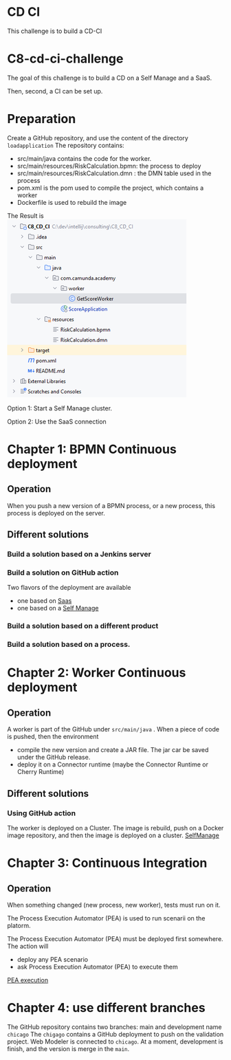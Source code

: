 # CD CI
This challenge is to build a CD-CI

# C8-cd-ci-challenge

The goal of this challenge is to build a CD on a Self Manage and a SaaS.

Then, second, a CI can be set up.

# Preparation

Create a GitHub repository, and use the content of the directory `loadapplication`
The repository contains:
* src/main/java contains the code for the worker.
* src/main/resources/RiskCalculation.bpmn: the process to deploy
* src/main/resources/RiskCalculation.dmn : the DMN table used in the process
* pom.xml is the pom used to compile the project, which contains a worker
* Dockerfile is used to rebuild the image


The Result is
![img.png](doc/LocalGitRepository.png)


Option 1: Start a Self Manage cluster.

Option 2: Use the SaaS connection

# Chapter 1: BPMN Continuous deployment

## Operation

When you push a new version of a BPMN process, or a new process, this process is deployed on the server.

## Different solutions

### Build a solution based on a Jenkins server

### Build a solution on GitHub action
Two flavors of the deployment are available

* one based on [Saas](solution/GitHubAction/bpmn/GitHubActionBPMNSaaS.md)
* one based on a [Self Manage](solution/GitHubAction/bpmn/GitHubActionBPMNSelfManage.md)

### Build a solution based on a different product

### Build a solution based on a process.


# Chapter 2: Worker Continuous deployment

## Operation

A worker is part of the GitHub under `src/main/java` . When a piece of code is pushed, then the environment
* compile the new version and create a JAR file. The jar car be saved under the GitHub release.
* deploy it on a Connector runtime (maybe the Connector Runtime or Cherry Runtime)

## Different solutions

### Using GitHub action

The worker is deployed on a Cluster. The image is rebuild, push on a Docker image repository, and then the image is deployed on a cluster. 
[SelfManage](solution/GitHubAction/worker/GitHubActionWorkerSelfManage.md)



# Chapter 3: Continuous Integration

## Operation

When something changed (new process, new worker), tests must run on it.

The Process Execution Automator (PEA) is used to run scenarii on the platorm.

The Process Execution Automator (PEA) must be deployed first somewhere.
The action will 
* deploy any PEA scenario
* ask Process Execution Automator (PEA) to execute them


[PEA execution](solution/GitHubAction/process-execution-automator/UnitTest.md)


# Chapter 4: use different branches

The GitHub repository contains two branches: main and development name `chicago`
The `chigago` contains a GitHub deployment to push on the validation project.
Web Modeler is connected to `chicago`. At a moment, development is finish, and the version is merge in the `main`.
